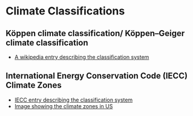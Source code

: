 # Climate Classifications
## Köppen climate classification/ Köppen–Geiger climate classification
- <a href="https://en.wikipedia.org/wiki/K%C3%B6ppen_climate_classification" target="_blank"> A wikipedia entry describing the classification system</a>

## International Energy Conservation Code (IECC) Climate Zones
- <a href="https://codes.iccsafe.org/content/IECC2021P2/chapter-3-ce-general-requirements" target="_blank">IECC entry describing the classification system</a>
- <a href="https://basc.pnnl.gov/images/climate-zone-map-iecc-2021" target="_blank">Image showing the climate zones in US</a>
